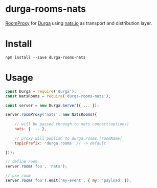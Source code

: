 # durga-rooms-nats

[RoomProxy](https://platdesign.gitbooks.io/durga/content/concepts/proxies.html) for [Durga](https://github.com/durga-js/durga) using [nats.io](https://nats.io/) as transport and distribution layer.


# Install

`npm install --save durga-rooms-nats`


# Usage

```js
const Durga = require('durga');
const NatsRooms = require('durga-rooms-nats');

const server = new Durga.Server({ ... });

server.roomProxy('nats', new NatsRooms({
	
	// will be passed through to nats.connect(options)
	nats: { ... },
	
	// proxy will publish to durga.rooms.[roomName]
	topicPrefix: 'durga.rooms' // -> default

}));

// define room
server.room('foo', 'nats');

// use room
server.room('foo').emit('my-event', { my: 'payload' });
```

